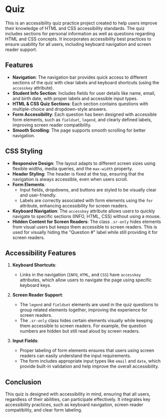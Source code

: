 # Quiz

This is an accessibility quiz practice project created to help users improve their knowledge of HTML and CSS accessibility standards. The quiz includes sections for personal information as well as questions regarding HTML and CSS concepts. It incorporates accessibility best practices to ensure usability for all users, including keyboard navigation and screen reader support.

## Features

- **Navigation**: The navigation bar provides quick access to different sections of the quiz with clear labels and keyboard shortcuts (using the `accesskey` attribute).
- **Student Info Section**: Includes fields for user details like name, email, and birth date, with proper labels and accessible input types.
- **HTML & CSS Quiz Sections**: Each section contains questions with multiple-choice and dropdown-style answers.
- **Form Accessibility**: Each question has been designed with accessible form elements, such as `fieldset`, `legend`, and clearly defined labels, improving screen reader compatibility.
- **Smooth Scrolling**: The page supports smooth scrolling for better navigation.

## CSS Styling

- **Responsive Design**: The layout adapts to different screen sizes using flexible widths, media queries, and the `max-width` property.
- **Header Styling**: The header is fixed at the top, ensuring that the navigation is always accessible, even when users scroll.
- **Form Elements**:
  - Input fields, dropdowns, and buttons are styled to be visually clear and user-friendly.
  - Labels are correctly associated with form elements using the `for` attribute, enhancing accessibility for screen readers.
- **Keyboard Navigation**: The `accesskey` attribute allows users to quickly navigate to specific sections (INFO, HTML, CSS) without using a mouse.
- **Hidden Content for Screen Readers**: The class `.sr-only` hides elements from visual users but keeps them accessible to screen readers. This is used for visually hiding the "Question #" label while still providing it for screen readers.

## Accessibility Features

1. **Keyboard Shortcuts**: 
   - Links in the navigation (`INFO`, `HTML`, and `CSS`) have `accesskey` attributes, which allow users to navigate the page using specific keyboard keys.
   
2. **Screen Reader Support**: 
   - The `legend` and `fieldset` elements are used in the quiz questions to group related elements together, improving the experience for screen readers.
   - The `.sr-only` class hides certain elements visually while keeping them accessible to screen readers. For example, the question numbers are hidden but still read aloud by screen readers.

3. **Input Fields**: 
   - Proper labeling of form elements ensures that users using screen readers can easily understand the input requirements.
   - The form includes appropriate input types like `email` and `date`, which provide built-in validation and help improve the overall accessibility.

## Conclusion

This quiz is designed with accessibility in mind, ensuring that all users, regardless of their abilities, can participate effectively. It integrates key accessibility practices, such as keyboard navigation, screen reader compatibility, and clear form labeling.
